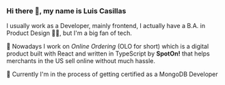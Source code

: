 ### Hi there 👋, my name is Luis Casillas

I usually work as a Developer, mainly frontend, I actually have a B.A. in Product Design 🏴‍☠️, but I'm a big fan of tech. 

🔭 Nowadays I work on _Online Ordering_ (OLO for short) which is a digital product built with React and written in TypeScript by **SpotOn!** that helps merchants in the US sell online without much hassle. 
  
🌱 Currently I'm in the process of getting certified as a MongoDB Developer




<!--
**casillasluisn12/casillasluisn12** is a ✨ _special_ ✨ repository because its `README.md` (this file) appears on your GitHub profile.

Here are some ideas to get you started:

- 🔭 I’m currently working on ...
- 🌱 I’m currently learning ...
- 👯 I’m looking to collaborate on ...
- 🤔 I’m looking for help with ...
- 💬 Ask me about ...
- 📫 How to reach me: ...
- 😄 Pronouns: ...
- ⚡ Fun fact: ...
-->
